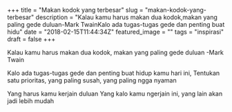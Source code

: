 +++
title = "Makan kodok yang terbesar"
slug = "makan-kodok-yang-terbesar"
description = "Kalau kamu harus makan dua kodok,makan yang paling gede duluan-Mark TwainKalo ada tugas-tugas gede dan penting buat hidu"
date = "2018-02-15T11:44:34Z"
featured_image = ""
tags = "inspirasi"
draft = false
+++ 
 
Kalau kamu harus makan dua kodok,
makan yang paling gede duluan
-Mark Twain

Kalo ada tugas-tugas gede dan penting buat hidup kamu hari ini,
Tentukan satu prioritas, yang paling susah, yang paling ngga nyaman

Yang harus kamu kerjain duluan
Yang kalo kamu ngerjain ini, yang lain akan jadi lebih mudah